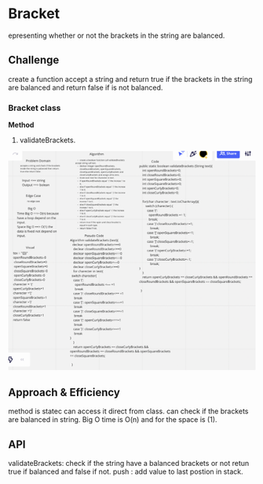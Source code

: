 
# Bracket


epresenting whether or not the brackets in the string are balanced.



## Challenge

create a function accept a string and return true if the brackets in the string are balanced
and return false if is not balanced.


### Bracket class
**Method**
1. validateBrackets.


![Bracket](Bracket.png)
## Approach & Efficiency

method is statec can access it direct from class. can check if the brackets are balanced in string.
Big O time is O(n) and for the space is (1).


## API
validateBrackets: check if the string have a balanced brackets or not
retun true if balanced and false if not.
push : add value to last postion in stack.







